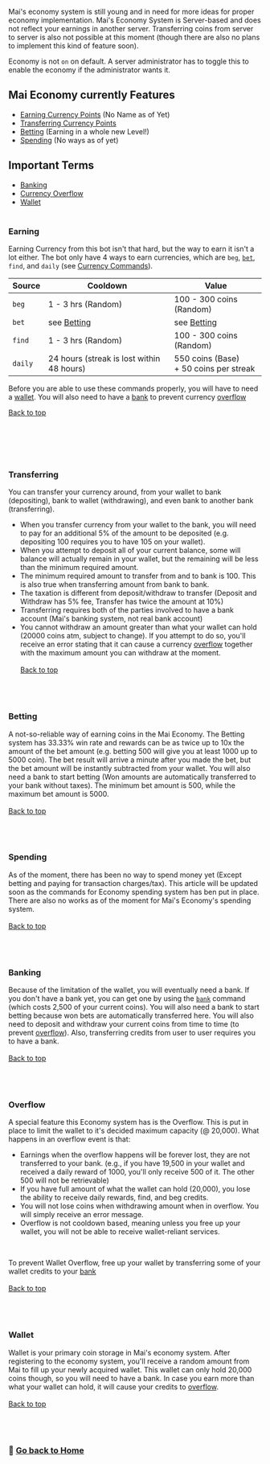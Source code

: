 Mai's economy system is still young and in need for more ideas for proper economy implementation. 
Mai's Economy System is Server-based and does not reflect your earnings in another server. Transferring coins from server to server is also not possible at this moment (though there are also no plans to implement this kind of feature soon).

Economy is not `on` on default. A server administrator has to toggle this to enable the economy if the administrator wants it.

## Mai Economy currently Features

- [Earning Currency Points](#Earning) (No Name as of Yet)
- [Transferring Currency Points](#Transferring)
- [Betting](#Betting) (Earning in a whole new Level!)
- [Spending](#Spending) (No ways as of yet)

## Important Terms

- [Banking](#Banking)
- [Currency Overflow](#Overflow)
- [Wallet](#Wallet)
<br><br>

### Earning
Earning Currency from this bot isn't that hard, but the way to earn it isn't a lot either. The bot only have 4 ways to earn currencies, which are `beg`, [`bet`](#Betting), `find`, and `daily` (see [Currency Commands](https://github.com/maisans-maid/Mai/wiki/Commands#Economy)). 

|  Source  |  Cooldown  |    Value    |
|----------|------------|-------------|
`beg` | 1 - 3 hrs (Random) | 100 - 300 coins (Random) | 
`bet` | see [Betting](#Betting) | see [Betting](#Betting) | 
`find`| 1 - 3 hrs (Random) | 100 - 300 coins (Random) | 
`daily` | 24 hours (streak is lost within 48 hours) | 550 coins (Base) <br> + 50 coins per streak |

Before you are able to use these commands properly, you will have to need a [wallet](#Wallet). You will also need to have a [bank](#Banking) to prevent currency [overflow](#Overflow)

[Back to top](#mai-economy-currently-features)

<br><br><br><br>
### Transferring
You can transfer your currency around, from your wallet to bank (depositing), bank to wallet (withdrawing), and even bank to another bank (transferring).
- When you transfer currency from your wallet to the bank, you will need to pay for an additional 5% of the amount to be deposited (e.g. depositing 100 requires you to have 105 on your wallet).
- When you attempt to deposit all of your current balance, some will balance will actually remain in your wallet, but the remaining will be less than the minimum required amount.
- The minimum required amount to transfer from and to bank is 100. This is also true when transferring amount from bank to bank.
- The taxation is different from deposit/withdraw to transfer (Deposit and Withdraw has 5% fee, Transfer has twice the amount at 10%)
- Transferring requires both of the parties involved to have a bank account (Mai's banking system, not real bank account)
- You cannot withdraw an amount greater than what your wallet can hold (20000 coins atm, subject to change). If you attempt to do so, you'll receive an error stating that it can cause a currency [overflow](#Overflow) together with the maximum amount you can withdraw at the moment.
<br><br>
[Back to top](#mai-economy-currently-features)
<br><br><br><br>
### Betting
A not-so-reliable way of earning coins in the Mai Economy. The Betting system has 33.33% win rate and rewards can be as twice up to 10x the amount of the bet amount (e.g. betting 500 will give you at least 1000 up to 5000 coin). The bet result will arrive a minute after you made the bet, but the bet amount will be instantly subtracted from your wallet. You will also need a bank to start betting (Won amounts are automatically transferred to your bank without taxes). The minimum bet amount is 500, while the maximum bet amount is 5000.
<br><br>
[Back to top](#mai-economy-currently-features)
<br><br><br><br>
### Spending
As of the moment, there has been no way to spend money yet (Except betting and paying for transaction charges/tax). This article will be updated soon as the commands for Economy spending system has ben put in place. There are also no works as of the moment for Mai's Economy's spending system.
<br><br>
[Back to top](#mai-economy-currently-features)
<br><br><br><br>
### Banking
Because of the limitation of the wallet, you will eventually need a bank. If you don't have a bank yet, you can get one by using the [`bank`](https://github.com/maisans-maid/Mai/wiki/Commands#Economy) command (which costs 2,500 of your current coins). You will also need a bank to start betting because won bets are automatically transferred here. You will also need to deposit and withdraw your current coins from time to time (to prevent [overflow](#Overflow)). Also, transferring credits from user to user requires you to have a bank.
<br><br>
[Back to top](#mai-economy-currently-features)
<br><br><br><br>
### Overflow
A special feature this Economy system has is the Overflow. This is put in place to limit the wallet to it's decided maximum capacity (@ 20,000). What happens in an overflow event is that:
- Earnings when the overflow happens will be forever lost, they are not transferred to your bank. (e.g., if you have 19,500 in your wallet and received a daily reward of 1000, you'll only receive 500 of it. The other 500 will not be retrievable)
- If you have full amount of what the wallet can hold (20,000), you lose the ability to receive daily rewards, find, and beg credits.
- You will not lose coins when withdrawing amount when in overflow. You will simply receive an error message.
- Overflow is not cooldown based, meaning unless you free up your wallet, you will not be able to receive wallet-reliant services.
<br>

To prevent Wallet Overflow, free up your wallet by transferring some of your wallet credits to your [bank](#Banking)
<br><br>
[Back to top](#mai-economy-currently-features)
<br><br><br><br>
### Wallet
Wallet is your primary coin storage in Mai's economy system. After registering to the economy system, you'll receive a random amount from Mai to fill up your newly acquired wallet. This wallet can only hold 20,000 coins though, so you will need to have a bank. In case you earn more than what your wallet can hold, it will cause your credits to [overflow](#Overflow).
<br><br>
[Back to top](#mai-economy-currently-features)
<br><br><br><br>
### 🔗 [Go back to Home](https://github.com/maisans-maid/Mai/wiki)